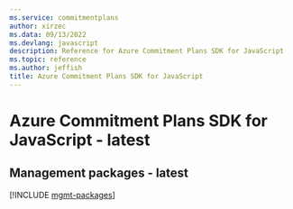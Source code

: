 ```yaml
---
ms.service: commitmentplans
author: xirzec
ms.data: 09/13/2022
ms.devlang: javascript
description: Reference for Azure Commitment Plans SDK for JavaScript
ms.topic: reference
ms.author: jeffish
title: Azure Commitment Plans SDK for JavaScript
---
```

# Azure Commitment Plans SDK for JavaScript - latest

## Management packages - latest
[!INCLUDE [mgmt-packages](commitment-plans-mgmt-index.md)]